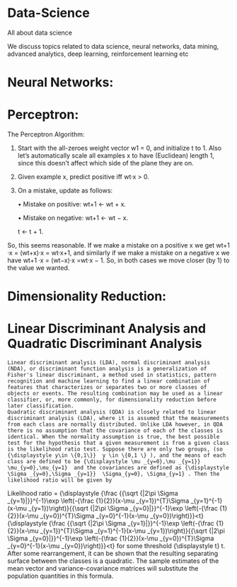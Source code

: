 # Data-Science
All about data science

We discuss topics related to data science, neural networks, data mining, advanced analytics, deep learning, reinforcement learning etc

# Neural Networks:

# Perceptron:
The Perceptron Algorithm:

1. Start with the all-zeroes weight vector w1 = 0, and initialize t to 1. Also let’s automatically scale all examples x to have (Euclidean) length 1, since this doesn’t affect which side of the plane they are on.
2. Given example x, predict positive iff wt·x > 0.
3. On a mistake, update as follows:

    • Mistake on positive: wt+1 ← wt + x.
    
    • Mistake on negative: wt+1 ← wt − x.
    
    t ← t + 1.
    
So, this seems reasonable. If we make a mistake on a positive x we get wt+1 ·x = (wt+x)·x = wt·x+1, and similarly if we make a mistake on a negative x we have wt+1 ·x = (wt−x)·x =wt·x − 1. So, in both cases we move closer (by 1) to the value we wanted.

# Dimensionality Reduction:

# Linear Discriminant Analysis and Quadratic Discriminant Analysis

    Linear discriminant analysis (LDA), normal discriminant analysis (NDA), or discriminant function analysis is a generalization of Fisher's linear discriminant, a method used in statistics, pattern recognition and machine learning to find a linear combination of features that characterizes or separates two or more classes of objects or events. The resulting combination may be used as a linear classifier, or, more commonly, for dimensionality reduction before later classification.
    Quadratic discriminant analysis (QDA) is closely related to linear discriminant analysis (LDA), where it is assumed that the measurements from each class are normally distributed. Unlike LDA however, in QDA there is no assumption that the covariance of each of the classes is identical. When the normality assumption is true, the best possible test for the hypothesis that a given measurement is from a given class is the likelihood ratio test. Suppose there are only two groups, (so {\displaystyle y\in \{0,1\}}  y \in \{0,1 \} ), and the means of each class are defined to be {\displaystyle \mu _{y=0},\mu _{y=1}}  \mu_{y=0},\mu_{y=1}  and the covariances are defined as {\displaystyle \Sigma _{y=0},\Sigma _{y=1}}  \Sigma_{y=0}, \Sigma_{y=1} . Then the likelihood ratio will be given by

Likelihood ratio = {\displaystyle {\frac {{\sqrt {|2\pi \Sigma _{y=1}|}}^{-1}\exp \left(-{\frac {1}{2}}(x-\mu _{y=1})^{T}\Sigma _{y=1}^{-1}(x-\mu _{y=1})\right)}{{\sqrt {|2\pi \Sigma _{y=0}|}}^{-1}\exp \left(-{\frac {1}{2}}(x-\mu _{y=0})^{T}\Sigma _{y=0}^{-1}(x-\mu _{y=0})\right)}}<t} {\displaystyle {\frac {{\sqrt {|2\pi \Sigma _{y=1}|}}^{-1}\exp \left(-{\frac {1}{2}}(x-\mu _{y=1})^{T}\Sigma _{y=1}^{-1}(x-\mu _{y=1})\right)}{{\sqrt {|2\pi \Sigma _{y=0}|}}^{-1}\exp \left(-{\frac {1}{2}}(x-\mu _{y=0})^{T}\Sigma _{y=0}^{-1}(x-\mu _{y=0})\right)}}<t}
for some threshold {\displaystyle t} t. After some rearrangement, it can be shown that the resulting separating surface between the classes is a quadratic. The sample estimates of the mean vector and variance-covariance matrices will substitute the population quantities in this formula.
